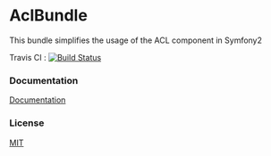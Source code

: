 # AclBundle

This bundle simplifies the usage of the ACL component in Symfony2

Travis CI : [![Build Status](https://secure.travis-ci.org/Nuxia/AclBundle.png?branch=master)](http://travis-ci.org/Nuxia/AclBundle)

### Documentation

[Documentation](Resources/doc/index.md)

### License

[MIT](Resources/meta/LICENSE)
